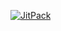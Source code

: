 [![JitPack](https://jitpack.io/v/anil-acviss/test_sdk/badge.svg)](https://jitpack.io/#anil-acviss/test_sdk)
